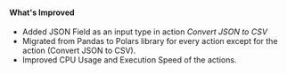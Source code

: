 #### What's Improved

- Added JSON Field as an input type in action _Convert JSON to CSV_
- Migrated from Pandas to Polars library for every action except for the action (Convert JSON to CSV).
- Improved CPU Usage and Execution Speed of the actions. 
    